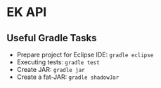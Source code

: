 # EK API

## Useful Gradle Tasks

* Prepare project for Eclipse IDE: `gradle eclipse`
* Executing tests:                 `gradle test`
* Create JAR:                      `gradle jar`
* Create a fat-JAR:                `gradle shadowJar`
